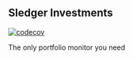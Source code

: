 ## Sledger Investments
[![codecov](https://codecov.io/gh/yong-space/sledger-investments/branch/main/graph/badge.svg?token=BSQZCR1J6X)](https://codecov.io/gh/yong-space/sledger-investments)

The only portfolio monitor you need
